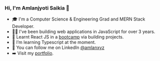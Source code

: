 ### Hi, I'm Amlanjyoti Saikia 👋

- 🎓 I'm a Computer Science & Engineering Grad and MERN Stack Developer.
- 👨‍💻 I've been building web applications in JavaScript for over 3 years.
- 🚀 Learnt React JS in a [bootcamp](https://neog.camp/) via building projects.
- 📘 I’m learning Typescript at the moment.
- 📍 You can follow me on LinkedIn [@amlanxyz](https://www.linkedin.com/in/amlanxyz/)
- ➡️ Visit my [portfolio](https://amlansaikia-portfolio.vercel.app). 


